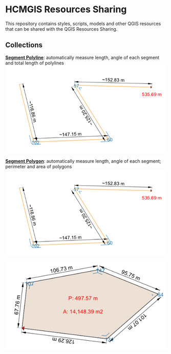 # HCMGIS Resources Sharing

This repository contains styles, scripts, models and other QGIS 
resources that can be shared with the QGIS Resources Sharing.

## Collections

[**Segment Polyline**](https://github.com/thangqd/HCMGIS-Resources/tree/master/collections/segments): automatically measure length, angle of each segment and total length of polylines 
![Segmen Polyline](collections/segments/preview/segment_polyline.png)


[**Segment Polygon**](https://github.com/thangqd/HCMGIS-Resources/tree/master/collections/segments): automatically measure length, angle of each segment; perimeter and area of polygons 
![Segmen Polyline](collections/segments/preview/segment_polyline.png)

![Segment Polygon](collections/segments/preview/segment_polygon.png)